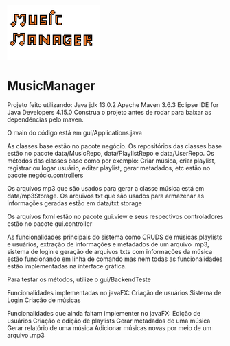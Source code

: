 ![logo-provisória](https://github.com/caionog/MusicManager/blob/master/music-manager-logo.png)

# MusicManager

Projeto feito utilizando:
Java jdk 13.0.2
Apache Maven 3.6.3
Eclipse IDE for Java Developers 4.15.0
Construa o projeto antes de rodar para baixar as dependências pelo maven.

O main do código está em gui/Applications.java

As classes base estão no pacote negócio.
Os repositórios das classes base estão no pacote data/MusicRepo, data/PlaylistRepo e data/UserRepo.
Os métodos das classes base como por exemplo: Criar música, criar playlist, registrar ou logar usuário, editar playlist, gerar metadados, etc
estão no pacote negócio.controllers

Os arquivos mp3 que são usados para gerar a classe música está em data/mp3Storage.
Os arquivos txt que são usados para armazenar as informações geradas estão em data/txt storage

Os arquivos fxml estão no pacote gui.view e seus respectivos controladores estão no pacote gui.controller

As funcionalidades principais do sistema como CRUDS de músicas,playlists e usuários, extração de informações e metadados de um arquivo .mp3, sistema de login e
geração de arquivos txts com informações da música estão funcionando em linha de comando mas nem todas as funcionalidades estão implementadas na interface gráfica.

Para testar os métodos, utilize o gui/BackendTeste 

Funcionalidades implementadas no javaFX:
Criação de usuários
Sistema de Login
Criação de músicas

Funcionalidades que ainda faltam implementer no javaFX:
Edição de usuários
Criação e edição de playlists
Gerar metadados de uma música
Gerar relatório de uma música
Adicionar músicas novas por meio de um arquivo .mp3





